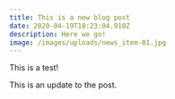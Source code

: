 ```yaml
---
title: This is a new blog post
date: 2020-04-19T18:23:04.910Z
description: Here we go!
image: /images/uploads/news_item-01.jpg
---
```

This is a test!

This is an update to the post.